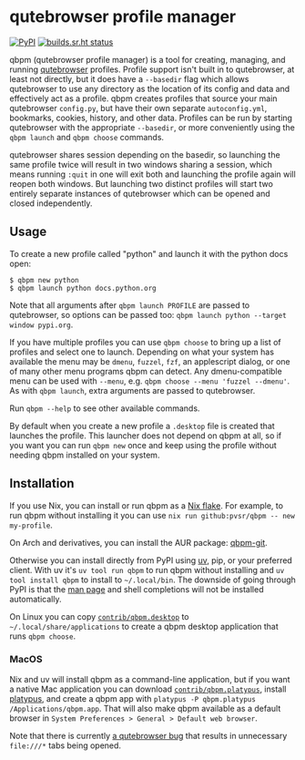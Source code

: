 # qutebrowser profile manager

[![PyPI](http://img.shields.io/pypi/v/qbpm.svg)](https://pypi.python.org/pypi/qbpm)
[![builds.sr.ht status](https://builds.sr.ht/~pvsr/qbpm/commits/main.svg)](https://builds.sr.ht/~pvsr/qbpm/commits/main?)

qbpm (qutebrowser profile manager) is a tool for creating, managing, and running
[qutebrowser](https://github.com/qutebrowser/qutebrowser) profiles. Profile support
isn't built in to qutebrowser, at least not directly, but it does have a `--basedir` flag
which allows qutebrowser to use any directory as the location of its config and
data and effectively act as a profile. qbpm creates profiles that source your
main qutebrowser `config.py`, but have their own separate `autoconfig.yml`, bookmarks, cookies,
history, and other data. Profiles can be run by starting qutebrowser with the
appropriate `--basedir`, or more conveniently using the `qbpm launch` and `qbpm choose` commands.

qutebrowser shares session depending on the basedir, so launching the same
profile twice will result in two windows sharing a session, which means running
`:quit` in one will exit both and launching the profile again will reopen both
windows. But launching two distinct profiles will start two entirely separate
instances of qutebrowser which can be opened and closed independently.

## Usage
To create a new profile called "python" and launch it with the python docs open:
```
$ qbpm new python
$ qbpm launch python docs.python.org
```

Note that all arguments after `qbpm launch PROFILE` are passed to qutebrowser,
so options can be passed too: `qbpm launch python --target window pypi.org`.

If you have multiple profiles you can use `qbpm choose` to bring up a list of
profiles and select one to launch. Depending on what your system has available
the menu may be `dmenu`, `fuzzel`, `fzf`, an applescript dialog, or one of many
other menu programs qbpm can detect. Any dmenu-compatible menu can be used with
`--menu`, e.g. `qbpm choose --menu 'fuzzel --dmenu'`. As with `qbpm launch`,
extra arguments are passed to qutebrowser.

Run `qbpm --help` to see other available commands.

By default when you create a new profile a `.desktop` file is created that
launches the profile. This launcher does not depend on qbpm at all, so if you
want you can run `qbpm new` once and keep using the profile without needing
qbpm installed on your system.

## Installation
If you use Nix, you can install or run qbpm as a [Nix flake](https://nixos.wiki/wiki/Flakes).
For example, to run qbpm without installing it you can use `nix run github:pvsr/qbpm -- new my-profile`.

On Arch and derivatives, you can install the AUR package: [qbpm-git](https://aur.archlinux.org/packages/qbpm-git).

Otherwise you can install directly from PyPI using [uv](https://docs.astral.sh/uv/guides/tools/),
pip, or your preferred client. With uv it's `uv tool run qbpm` to run qbpm
without installing and `uv tool install qbpm` to install to `~/.local/bin`.
The downside of going through PyPI is that the [man page](https://github.com/pvsr/qbpm/blob/main/qbpm.1.scd)
and shell completions will not be installed automatically.

On Linux you can copy [`contrib/qbpm.desktop`](https://raw.githubusercontent.com/pvsr/qbpm/main/contrib/qbpm.desktop)
to `~/.local/share/applications` to create a qbpm desktop application that runs
`qbpm choose`.

### MacOS

Nix and uv will install qbpm as a command-line application, but if you want a
native Mac application you can download [`contrib/qbpm.platypus`](https://raw.githubusercontent.com/pvsr/qbpm/main/contrib/qbpm.platypus),
install [platypus](https://sveinbjorn.org/platypus), and create a qbpm app with
`platypus -P qbpm.platypus /Applications/qbpm.app`. That will also make qbpm
available as a default browser in `System Preferences > General > Default web browser`.

Note that there is currently [a qutebrowser bug](https://github.com/qutebrowser/qutebrowser/issues/3719)
that results in unnecessary `file:///*` tabs being opened.
